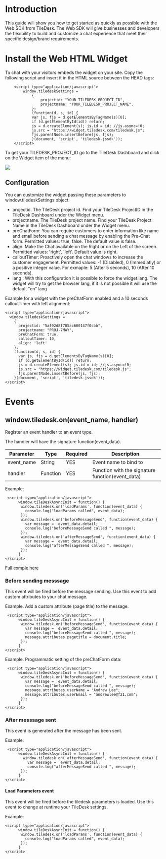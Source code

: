# Introduction 

This guide will show you how to get started as quickly as possible with the Web SDK from TileDesk. The Web SDK will give businesses and developers the flexibility to build and customize a chat experience that meet their specific design/brand requirements.

# Install the Web HTML Widget

To chat with your visitors embeds the widget on your site.
Copy the following script and insert it in the HTML source between the HEAD tags:

```
    <script type="application/javascript">
        window.tiledeskSettings = 
            {
                projectid: "YOUR_TILEDESK_PROJECT_ID",
                projectname: "YOUR_TILEDESK_PROJECT_NAME",
            };
            (function(d, s, id) {
            var js, fjs = d.getElementsByTagName(s)[0];
            if (d.getElementById(id)) return;
            js = d.createElement(s); js.id = id; //js.async=!0;
            js.src = "https://widget.tiledesk.com/tiledesk.js";
            fjs.parentNode.insertBefore(js, fjs);
            }(document, 'script', 'tiledesk-jssdk'));
    </script>
```

To get your TILEDESK_PROJECT_ID go to the TileDesk Dashboard and click on the Widget item of the menu:

<img src="https://raw.githubusercontent.com/chat21/chat21-web-widget/master/docs/tiledesk-dashboard-widget-screenshots.png"/>



## Configuration ##

You can customize the widget passing these parameters to  window.tiledeskSettings object:
* projectid. The TileDesk project id. Find your TileDesk ProjectID in the TileDesk Dashboard under the Widget menu.
* projectname. The TileDesk project name. Find your TileDesk Project Name in the TileDesk Dashboard under the Widget menu.
* preChatForm: You can require customers to enter information like name and email before sending a chat message by enabling the Pre-Chat form. Permitted values: true, false. The default value is false.
* align: Make the Chat available on the Right or on the Left of the screen. Permitted values: 'right', 'left'. Default value is right.
* calloutTimer: Proactively open the chat windows to increase the customer engagement. Permitted values: -1 (Disabled), 0 (Immediatly) or a positive integer value. For exmaple: 5 (After 5 seconds),  10 (After 10 seconds).
* lang : With this configuration it is possible to force the widget lang. The widget will try to get the browser lang, if it is not possible it will use the default "en" lang

Example for a widget with the preChatForm enabled and a 10 seconds calloutTimer with left alignment:

```
<script type="application/javascript">
  window.tiledeskSettings = 
    {
      projectid: "5af02d8f705ac600147f0cbb",
      projectname: "PROJ-7MAY",
      preChatForm: true,
      calloutTimer: 10,
      align: 'left'
    };
    (function(d, s, id) {
      var js, fjs = d.getElementsByTagName(s)[0];
      if (d.getElementById(id)) return;
      js = d.createElement(s); js.id = id; //js.async=!0;
      js.src = "https://widget.tiledesk.com/tiledesk.js";
      fjs.parentNode.insertBefore(js, fjs);
    }(document, 'script', 'tiledesk-jssdk'));
</script>
```

# Events

## window.tiledesk.on(event_name, handler)
Register an event handler to an event type.

The handler will have the signature function(event_data).

| Parameter    | Type      | Required  | Description                 |
| ------------ | --------- | --------- | --------------------------  |
| event_name   | String    | YES       | Event name to bind to       |
| handler      | Function  | YES       | Function with the signature function(event_data) |


Example:

```
 <script type="application/javascript">    
      window.tileDeskAsyncInit = function() {
       window.tiledesk.on('loadParams', function(event_data) {
         console.log("loadParams called", event_data);
       });
       window.tiledesk.on('beforeMessageSend', function(event_data) {
         var message =  event_data.detail;
         console.log("beforeMessageSend called ", message);
       });
       window.tiledesk.on('afterMessageSend', function(event_data) {
         var message =  event_data.detail;
         console.log("afterMessageSend called ", message);
       });
      }
</script>
```

[Full exmple here]( https://github.com/chat21/chat21-web-widget/blob/master/src/test.html)
 

### Before sending messsage
This event will be fired before the message sending. Use this event to add custom attributes to your chat message.

Example. Add a custom attribute (page title) to the message.

```
 <script type="application/javascript">    
      window.tileDeskAsyncInit = function() {
       window.tiledesk.on('beforeMessageSend', function(event_data) {
         var message =  event_data.detail;
         console.log("beforeMessageSend called ", message);
         message.attributes.pagetitle = document.title;
       });
      }
</script>
```

Example. Programmatic setting of the preChatForm data:

```
 <script type="application/javascript">    
      window.tileDeskAsyncInit = function() {
       window.tiledesk.on('beforeMessageSend', function(event_data) {
         var message =  event_data.detail;
         console.log("beforeMessageSend called ", message);
         message.attributes.userName = "Andrew Lee";
         message.attributes.userEmail = "andrewlee@f21.com";
       });
      }
</script>
```


### After messsage sent

This event is generated after the message has been sent.

Example:

```
 <script type="application/javascript">    
      window.tileDeskAsyncInit = function() {
        window.tiledesk.on('afterMessageSend', function(event_data) {
          var message =  event_data.detail;
          console.log("afterMessageSend called ", message);
       });
      }
</script>
```


#### Load Parameters event
This event will be fired before the tiledesk parameters is loaded. Use this event to change at runtime your TileDesk settings.

Example:

```
<script type="application/javascript">    
      window.tileDeskAsyncInit = function() {
       window.tiledesk.on('loadParams', function(event_data) {
         console.log("loadParams called", event_data);
       });
      }
</script>
```